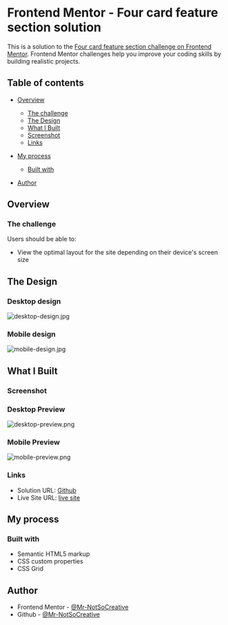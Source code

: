 # Frontend Mentor - Four card feature section solution

This is a solution to the [Four card feature section challenge on Frontend Mentor](https://www.frontendmentor.io/challenges/four-card-feature-section-weK1eFYK). Frontend Mentor challenges help you improve your coding skills by building realistic projects.

## Table of contents

- [Overview](#overview)
  - [The challenge](#the-challenge)
  - [The Design](#the-design)
  - [What I Built](#what-i-built)
  - [Screenshot](#screenshot)
  - [Links](#links)
- [My process](#my-process)

  - [Built with](#built-with)

- [Author](#author)

## Overview

### The challenge

Users should be able to:

- View the optimal layout for the site depending on their device's screen size

## The Design

### Desktop design

![desktop-design.jpg](./design/desktop-design.jpg)

### Mobile design

![mobile-design.jpg](./design/mobile-design.jpg)

## What I Built

### Screenshot

### Desktop Preview

![desktop-preview.png](./images/Screenshot-desktop.png)

### Mobile Preview

![mobile-preview.png](./images/Screenshot-mobile.png)

### Links

- Solution URL: [Github](https://github.com/Mr-NotSoCreative/four-card-feature-section)
- Live Site URL: [live site](https://mr-notsocreative.github.io/four-card-feature-section/)

## My process

### Built with

- Semantic HTML5 markup
- CSS custom properties
- CSS Grid

## Author

- Frontend Mentor - [@Mr-NotSoCreative](https://www.frontendmentor.io/profile/Mr-NotSoCreative)
- Github - [@Mr-NotSoCreative](https://github.com/Mr-NotSoCreative)

